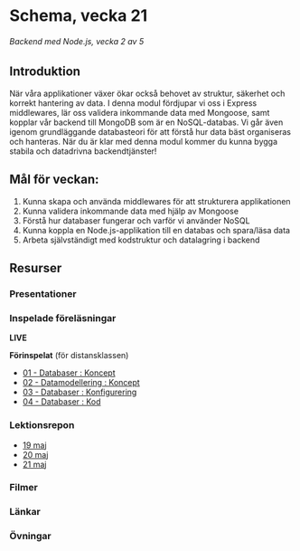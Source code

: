 # Schema, vecka 21
###### Backend med Node.js, vecka 2 av 5

## Introduktion

När våra applikationer växer ökar också behovet av struktur, säkerhet och korrekt hantering av data. I denna modul fördjupar vi oss i Express middlewares, 
lär oss validera inkommande data med Mongoose, samt kopplar vår backend till MongoDB som är en NoSQL-databas. Vi går även igenom grundläggande databasteori för att förstå hur data bäst organiseras och hanteras. 
När du är klar med denna modul kommer du kunna bygga stabila och datadrivna backendtjänster!

## Mål för veckan:

1. Kunna skapa och använda middlewares för att strukturera applikationen
2. Kunna validera inkommande data med hjälp av Mongoose
3. Förstå hur databaser fungerar och varför vi använder NoSQL 
4. Kunna koppla en Node.js-applikation till en databas och spara/läsa data
5. Arbeta självständigt med kodstruktur och datalagring i backend

## Resurser

### Presentationer


### Inspelade föreläsningar

**LIVE**

**Förinspelat** (för distansklassen)

* [01 - Databaser : Koncept](https://vimeo.com/811926334/57b73d5e03)
* [02 - Datamodellering : Koncept](https://vimeo.com/811926700/5e9b6894af)
* [03 - Databaser : Konfigurering](https://vimeo.com/1084610688/29a61854da?share=copy)
* [04 - Databaser : Kod]()

### Lektionsrepon

* [19 maj](https://github.com/fu-node-fe24/week-21-lecture-19-maj)
* [20 maj](https://github.com/fu-node-fe24/week-21-lecture-20-maj)
* [21 maj](https://github.com/fu-node-fe24/week-21-lecture-21-maj)

### Filmer


### Länkar


### Övningar 







